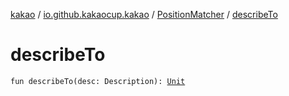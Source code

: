 [kakao](../../index.md) / [io.github.kakaocup.kakao](../index.md) / [PositionMatcher](index.md) / [describeTo](./describe-to.md)

# describeTo

`fun describeTo(desc: Description): `[`Unit`](https://kotlinlang.org/api/latest/jvm/stdlib/kotlin/-unit/index.html)